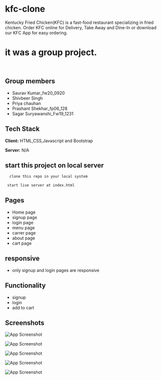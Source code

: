 # kfc-clone

Kentucky Fried Chicken(KFC) is a fast-food restaurant specializing in fried chicken. Order KFC online for Delivery, Take Away and Dine-In or download our KFC App for easy ordering.


<h1>it was a group project.</h1>
<br/>

## Group members

- Saurav Kumar_fw20_0920
- Shivbeer Singh
- Priya chauhan
- Prashant Shekhar_fp06_128
- Sagar Suryawanshi_Fw19_1231 


## Tech Stack

**Client:** HTML,CSS,Javascript and Bootstrap

**Server:** N/A

## start this project on local server

```bash
  clone this repo in your local system
```

```bash
 start live server at index.html
```

## Pages

- Home page
- signup page 
- login page
- menu page
- carrer page
- about page
- cart page

## responsive

- only signup and login pages are responsive

## Functionality

- signup
- login
- add to cart

## Screenshots

![App Screenshot](https://user-images.githubusercontent.com/104342116/220166795-fb412a6d-4aac-45d5-b4ef-a739c63b4472.png)

![App Screenshot](https://user-images.githubusercontent.com/104342116/220167267-da468522-8c97-46f4-bc4b-898a74c6b29d.png)

![App Screenshot](https://user-images.githubusercontent.com/104342116/220386725-1543db05-67c1-47a9-b9f6-652b902477c4.png)

![App Screenshot](https://user-images.githubusercontent.com/104342116/220167454-d3f995db-1298-4d68-87bb-17db51ac2713.png)

![App Screenshot](https://user-images.githubusercontent.com/104342116/220167586-0450071a-f88f-4f7d-b5cc-5c5186ea89db.png)

